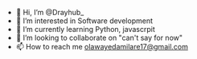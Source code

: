 - 👋 Hi, I’m @Drayhub_
- 👀 I’m interested in Software development
- 🌱 I’m currently learning Python, javascrpit
- 💞️ I’m looking to collaborate on "can't say for now"
- 📫 How to reach me olawayedamilare17@gmail.com

<!---
Drayhub/Drayhub is a ✨ special ✨ repository because its `README.md` (this file) appears on your GitHub profile.
You can click the Preview link to take a look at your changes.
--->
